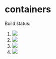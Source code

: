 # containers

Build status:

1. [![](https://github.com/mikeizbicki/containers/workflows/tests-BST/badge.svg)](https://github.com/mikeizbicki/containers/actions?query=workflow%3Atests-BST)
1. [![](https://github.com/mikeizbicki/containers/workflows/tests-BinaryTree/badge.svg)](https://github.com/mikeizbicki/containers/actions?query=workflow%3Atests-BinaryTree)
1. [![](https://github.com/Cameronshir11/containers/workflows/tests-fibonacci/badge.svg)](https://github.com/Cameronshir11/containers/actions?query=workflow%3Atests-fibonacci)
1. [![](https://github.com/Cameronshir11/containers/workflows/tests-range/badge.svg)](https://github.com/Cameronshir11/containers/actions?query=workflow%3Atests-range)
